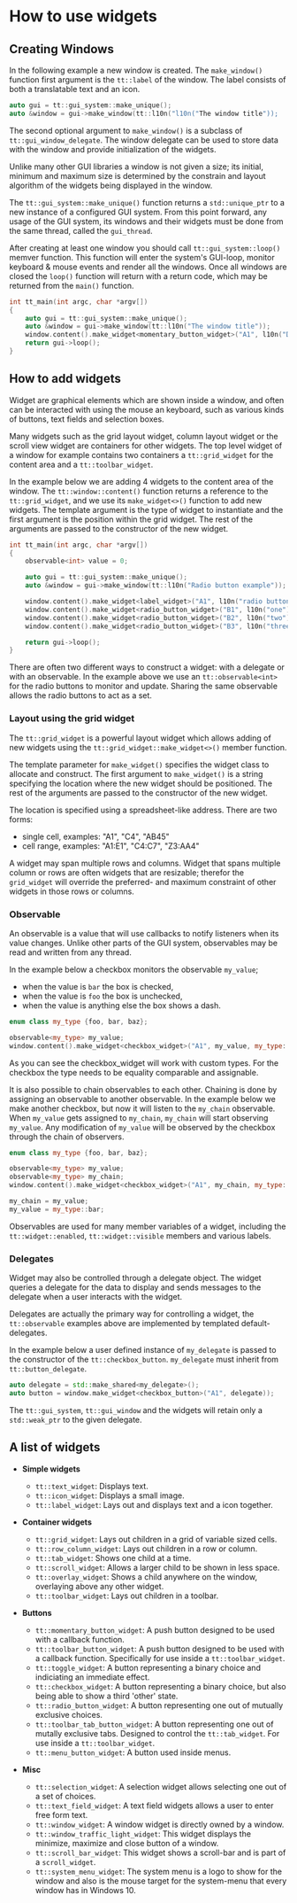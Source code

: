 How to use widgets
==================

Creating Windows
----------------

In the following example a new window is created. The `make_window()` function
first argument is the `tt::label` of the window. The label consists of both a
translatable text and an icon.

```cpp
auto gui = tt::gui_system::make_unique();
auto &window = gui->make_window(tt::l10n("l10n("The window title"));
```

The second optional argument to `make_window()` is a subclass of
`tt::gui_window_delegate`. The window delegate can be used to store data with
the window and provide initialization of the widgets.

Unlike many other GUI libraries a window is not given a size; its initial,
minimum and maximum size is determined by the constrain and layout algorithm of
the widgets being displayed in the window.

The `tt::gui_system::make_unique()` function returns a `std::unique_ptr` to a new
instance of a configured GUI system. From this point forward, any usage of the GUI system,
its windows and their widgets must be done from the same thread, called the `gui_thread`.

After creating at least one window you should call `tt::gui_system::loop()`
memver function. This function will enter the system's GUI-loop, monitor
keyboard & mouse events and render all the windows. Once all windows are closed
the `loop()` function will return with a return code, which may be returned from
the `main()` function.

```cpp
int tt_main(int argc, char *argv[])
{
    auto gui = tt::gui_system::make_unique();
    auto &window = gui->make_window(tt::l10n("The window title"));
    window.content().make_widget<momentary_button_widget>("A1", l10n("Does nothing"));
    return gui->loop();
}
```

How to add widgets
------------------

Widget are graphical elements which are shown inside a window, and often can be
interacted with using the mouse an keyboard, such as various kinds of buttons,
text fields and selection boxes.

Many widgets such as the grid layout widget, column layout widget or the scroll
view widget are containers for other widgets. The top level widget of a window
for example contains two containers a `tt::grid_widget` for the content area and
a `tt::toolbar_widget`.

In the example below we are adding 4 widgets to the content area of the window.
The `tt::window::content()` function returns a reference to the
`tt::grid_widget`, and we use its `make_widget<>()` function to add new widgets.
The template argument is the type of widget to instantiate and the first
argument is the position within the grid widget. The rest of the arguments are
passed to the constructor of the new widget.

```cpp
int tt_main(int argc, char *argv[])
{
    observable<int> value = 0;

    auto gui = tt::gui_system::make_unique();
    auto &window = gui->make_window(tt::l10n("Radio button example"));

    window.content().make_widget<label_widget>("A1", l10n("radio buttons:"));
    window.content().make_widget<radio_button_widget>("B1", l10n("one"), value, 1);
    window.content().make_widget<radio_button_widget>("B2", l10n("two"), value, 2);
    window.content().make_widget<radio_button_widget>("B3", l10n("three"), value, 3);

    return gui->loop();
}
```

There are often two different ways to construct a widget: with a delegate or
with an observable. In the example above we use an `tt::observable<int>` for the
radio buttons to monitor and update. Sharing the same observable allows the
radio buttons to act as a set.

### Layout using the grid widget
The `tt::grid_widget` is a powerful layout widget which allows adding of new widgets
using the `tt::grid_widget::make_widget<>()` member function.

The template parameter for `make_widget()` specifies the widget class to allocate and construct.
The first argument to `make_widget()` is a string specifying the location where the
new widget should be positioned. The rest of the arguments are passed to the constructor of
the new widget.

The location is specified using a spreadsheet-like address. There are two forms:
 - single cell, examples: "A1", "C4", "AB45"
 - cell range, examples: "A1:E1", "C4:C7", "Z3:AA4"

A widget may span multiple rows and columns. Widget that spans multiple column or rows
are often widgets that are resizable; therefor the `grid_widget` will override the
preferred- and maximum constraint of other widgets in those rows or columns.


### Observable

An observable is a value that will use callbacks to notify listeners when its
value changes. Unlike other parts of the GUI system, observables may be read and
written from any thread.

In the example below a checkbox monitors the observable `my_value`;
- when the value is `bar` the box is checked,
- when the value is `foo` the box is unchecked,
- when the value is anything else the box shows a dash.

```cpp
enum class my_type {foo, bar, baz};

observable<my_type> my_value;
window.content().make_widget<checkbox_widget>("A1", my_value, my_type::bar, my_type::foo);
```

As you can see the checkbox_widget will work with custom types. For the checkbox
the type needs to be equality comparable and assignable.

It is also possible to chain observables to each other. Chaining is done by
assigning an observable to another observable. In the example below we make
another checkbox, but now it will listen to the `my_chain` observable. When
`my_value` gets assigned to `my_chain`, `my_chain` will start observing
`my_value`. Any modification of `my_value` will be observed by the checkbox
through the chain of observers.

```cpp
enum class my_type {foo, bar, baz};

observable<my_type> my_value;
observable<my_type> my_chain;
window.content().make_widget<checkbox_widget>("A1", my_chain, my_type::bar, my_type::foo);

my_chain = my_value;
my_value = my_type::bar;
```

Observables are used for many member variables of a widget, including the
`tt::widget::enabled`, `tt::widget::visible` members and various labels.

### Delegates

Widget may also be controlled through a delegate object. The widget queries a
delegate for the data to display and sends messages to the delegate when a user
interacts with the widget.

Delegates are actually the primary way for controlling a widget, the
`tt::observable` examples above are implemented by templated default-delegates.

In the example below a user defined instance of `my_delegate` is passed to the
constructor of the `tt::checkbox_button`. `my_delegate` must inherit from
`tt::button_delegate`.

```cpp
auto delegate = std::make_shared<my_delegate>();
auto button = window.make_widget<checkbox_button>("A1", delegate));
```

The `tt::gui_system`, `tt::gui_window` and the widgets will retain only
a `std::weak_ptr` to the given delegate.

A list of widgets
-----------------

- **Simple widgets**
  - `tt::text_widget`: Displays text.
  - `tt::icon_widget`: Displays a small image.
  - `tt::label_widget`: Lays out and displays text and a icon together.

- **Container widgets**
  - `tt::grid_widget`: Lays out children in a grid of variable sized cells.
  - `tt::row_column_widget`: Lays out children in a row or column.
  - `tt::tab_widget`: Shows one child at a time.
  - `tt::scroll_widget`: Allows a larger child to be shown in less space.
  - `tt::overlay_widget`: Shows a child anywhere on the window, overlaying above
    any other widget.
  - `tt::toolbar_widget`: Lays out children in a toolbar.

- **Buttons**
  - `tt::momentary_button_widget`: A push button designed to be used with a
    callback function.
  - `tt::toolbar_button_widget`: A push button designed to be used with a
    callback function. Specifically for use inside a `tt::toolbar_widget`.
  - `tt::toggle_widget`: A button representing a binary choice and indiciating
    an immediate effect.
  - `tt::checkbox_widget`: A button representing a binary choice, but also being
    able to show a third 'other' state.
  - `tt::radio_button_widget`: A button representing one out of mutually
    exclusive choices.
  - `tt::toolbar_tab_button_widget`: A button representing one out of mutally
    exclusive tabs. Designed to control the `tt::tab_widget`. For use inside a
    `tt::toolbar_widget`.
  - `tt::menu_button_widget`: A button used inside menus.
- **Misc**
  - `tt::selection_widget`: A selection widget allows selecting one out of a set
    of choices.
  - `tt::text_field_widget`: A text field widgets allows a user to enter free
    form text.
  - `tt::window_widget`: A window widget is directly owned by a window.
  - `tt::window_traffic_light_widget`: This widget displays the minimize,
    maximize and close button of a window.
  - `tt::scroll_bar_widget`: This widget shows a scroll-bar and is part of a
    `scroll_widget`.
  - `tt::system_menu_widget`: The system menu is a logo to show for the window
    and also is the mouse target for the system-menu that every window has in
    Windows 10.
